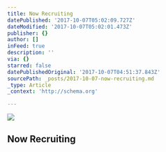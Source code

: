 ```yaml
---
title: Now Recruiting
datePublished: '2017-10-07T05:02:09.727Z'
dateModified: '2017-10-07T05:02:01.473Z'
publisher: {}
author: []
inFeed: true
description: ''
via: {}
starred: false
datePublishedOriginal: '2017-10-07T04:51:37.843Z'
sourcePath: _posts/2017-10-07-now-recruiting.md
_type: Article
_context: 'http://schema.org'

---
```

<article style=""><img src="https://the-grid-user-content.s3-us-west-2.amazonaws.com/865ebb60-037c-472c-943e-c34bff3cb248.jpg" /><h1>Now Recruiting</h1></article>